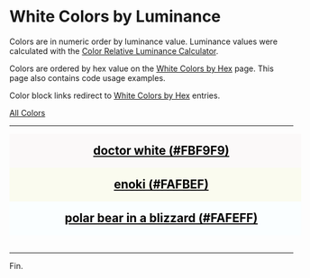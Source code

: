 <!--suppress HtmlUnknownTarget -->
<style>
  div.color-block {
    text-align: center;
  }

  .color-block {
    width: 100%;
    margin: 0;
    padding: 0.5em;
  }

  .black-pass {
    color: black;
  }

  .white-pass {
    color: white;
  }
</style>

# White Colors by Luminance

Colors are in numeric order by luminance value. Luminance values were calculated with the
<a href="https://contrastchecker.online/color-relative-luminance-calculator" target="_blank" rel="noopener noreferrer">Color Relative Luminance Calculator</a>.

Colors are ordered by hex value on the [White Colors by Hex](./white-colors-by-hex.md) page.
This page also contains code usage examples.

Color block links redirect to [White Colors by Hex](./white-colors-by-hex.md) entries.

[All Colors](../all-colors.md)

----

<!-- luminance: 0.9510014633 -->
<div class="color-block" style="background: #FBF9F9;">
  <a href="./white-colors-by-hex.html#doctor-white-fbf9f9">
    <h2 class="color-block black-pass">doctor white (#FBF9F9)</h2>
  </a>
</div>

<!-- luminance: 0.9555034902 -->
<div class="color-block" style="background: #FAFBEF;">
  <a href="./white-colors-by-hex.html#enoki-fafbef">
    <h2 class="color-block black-pass">enoki (#FAFBEF)</h2>
  </a>
</div>

<!-- luminance: 0.9842761548 -->
<div class="color-block" style="background: #FAFEFF;">
  <a href="./white-colors-by-hex.html#polar-bear-in-a-blizzard-fafeff">
    <h2 class="color-block black-pass">polar bear in a blizzard (#FAFEFF)</h2>
  </a>
</div>
<br/> <!-- only after last entry -->

----

Fin.
